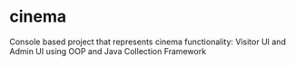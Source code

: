 # cinema
Console based project that represents cinema functionality: Visitor UI and Admin UI using OOP and Java Collection Framework
